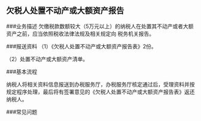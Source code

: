 ## 欠税人处置不动产或大额资产报告

###业务描述
     欠缴税款数额较大（5万元以上）的纳税人在处置其不动产或者大额资产之前，应当依照税收法律法规及相关规定向
     税务机关报告。


###报送资料
（1）《欠税人处置不动产或大额资产报告表》2份。

（2）处置不动产或大额资产清单。



###基本流程

  纳税人将相关资料信息报送到办税服务厅，办税服务厅核定通过后，受理资料并按规定程序处理，最后将有签署意见的《欠税人处置不动产或大额资产报告表》返还纳税人。


###常见问题




